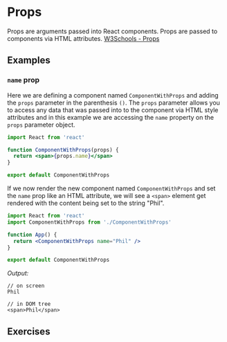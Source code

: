 # Props

Props are arguments passed into React components. Props are passed to components via HTML attributes. [W3Schools - Props](https://www.w3schools.com/react/react_props.asp)

## Examples

### `name` prop

Here we are defining a component named `ComponentWithProps` and adding the `props` parameter in the parenthesis `()`. The `props` parameter allows you to access any data that was passed into to the component via HTML style attributes and in this example we are accessing the `name` property on the `props` parameter object.

```jsx
import React from 'react'

function ComponentWithProps(props) {
  return <span>{props.name}</span>
}

export default ComponentWithProps
```

If we now render the new component named `ComponentWithProps` and set the `name` prop like an HTML attribute, we will see a `<span>` element get rendered with the content being set to the string "Phil".

```jsx
import React from 'react'
import ComponentWithProps from './ComponentWithProps'

function App() {
  return <ComponentWithProps name="Phil" />
}

export default ComponentWithProps
```

_Output:_

```
// on screen
Phil

// in DOM tree
<span>Phil</span>
```

## Exercises
